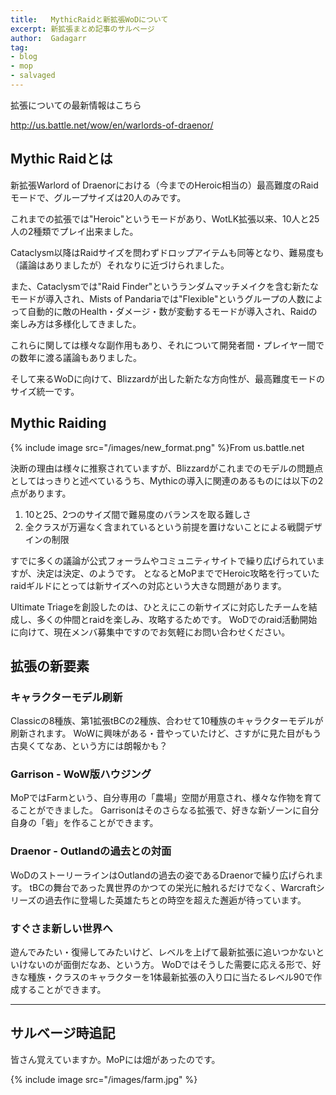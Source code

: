 ```yaml
---
title:   MythicRaidと新拡張WoDについて
excerpt: 新拡張まとめ記事のサルベージ
author:  Gadagarr
tag:
- blog
- mop
- salvaged
---
```


拡張についての最新情報はこちら

<http://us.battle.net/wow/en/warlords-of-draenor/>

## Mythic Raidとは

新拡張Warlord of Draenorにおける（今までのHeroic相当の）最高難度のRaidモードで、グループサイズは20人のみです。

これまでの拡張では"Heroic"というモードがあり、WotLK拡張以来、10人と25人の2種類でプレイ出来ました。

Cataclysm以降はRaidサイズを問わずドロップアイテムも同等となり、難易度も（議論はありましたが）それなりに近づけられました。

また、Cataclysmでは"Raid Finder"というランダムマッチメイクを含む新たなモードが導入され、Mists of Pandariaでは"Flexible"というグループの人数によって自動的に敵のHealth・ダメージ・数が変動するモードが導入され、Raidの楽しみ方は多様化してきました。

これらに関しては様々な副作用もあり、それについて開発者間・プレイヤー間での数年に渡る議論もありました。

そして来るWoDに向けて、Blizzardが出した新たな方向性が、最高難度モードのサイズ統一です。

## Mythic Raiding

{% include image src="/images/new_format.png" %}From us.battle.net

決断の理由は様々に推察されていますが、Blizzardがこれまでのモデルの問題点としてはっきりと述べているうち、Mythicの導入に関連のあるものには以下の2点があります。

1. 10と25、2つのサイズ間で難易度のバランスを取る難しさ
2. 全クラスが万遍なく含まれているという前提を置けないことによる戦闘デザインの制限

すでに多くの議論が公式フォーラムやコミュニティサイトで繰り広げられていますが、決定は決定、のようです。
となるとMoPまででHeroic攻略を行っていたraidギルドにとっては新サイズへの対応という大きな問題があります。

Ultimate Triageを創設したのは、ひとえにこの新サイズに対応したチームを結成し、多くの仲間とraidを楽しみ、攻略するためです。
WoDでのraid活動開始に向けて、現在メンバ募集中ですのでお気軽にお問い合わせください。

## 拡張の新要素

### キャラクターモデル刷新

Classicの8種族、第1拡張tBCの2種族、合わせて10種族のキャラクターモデルが刷新されます。
WoWに興味がある・昔やっていたけど、さすがに見た目がもう古臭くてなあ、という方には朗報かも？

### Garrison - WoW版ハウジング

MoPではFarmという、自分専用の「農場」空間が用意され、様々な作物を育てることができました。
Garrisonはそのさらなる拡張で、好きな新ゾーンに自分自身の「砦」を作ることができます。

### Draenor - Outlandの過去との対面

WoDのストーリーラインはOutlandの過去の姿であるDraenorで繰り広げられます。
tBCの舞台であった異世界のかつての栄光に触れるだけでなく、Warcraftシリーズの過去作に登場した英雄たちとの時空を超えた邂逅が待っています。

### すぐさま新しい世界へ

遊んでみたい・復帰してみたいけど、レベルを上げて最新拡張に追いつかないといけないのが面倒だなあ、という方。
WoDではそうした需要に応える形で、好きな種族・クラスのキャラクターを1体最新拡張の入り口に当たるレベル90で作成することができます。

-----

## サルベージ時追記

皆さん覚えていますか。MoPには畑があったのです。

{% include image src="/images/farm.jpg" %}
